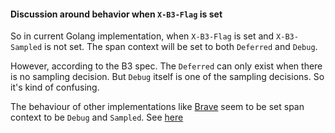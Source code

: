 #### Discussion around behavior when `X-B3-Flag` is set
So in current Golang implementation, when `X-B3-Flag` is set and `X-B3-Sampled` is not set. The span context will be set to both `Deferred` and `Debug`.

However, according to the B3 spec. The `Deferred` can only exist when there is no sampling decision. But `Debug` itself is one of the sampling decisions. So it's kind of confusing.

The behaviour of other implementations like [Brave](https://github.com/openzipkin/brave) seem to be set span context to be `Debug` and `Sampled`. 
See [here](https://github.com/openzipkin/brave/blob/6c44ccd5f545013369059e2223b48caef476c889/brave/src/main/java/brave/propagation/SamplingFlags.java#L158)
